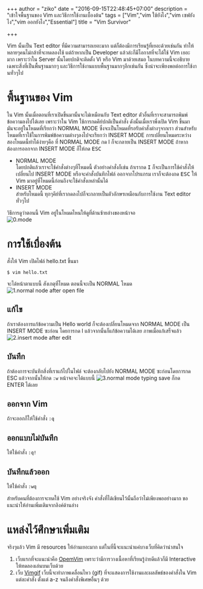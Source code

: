 +++
author = "ziko"
date = "2016-09-15T22:48:45+07:00"
description = "เข้าใจพื้นฐานของ Vim และวิธีการใช้งานเบื้องต้น"
tags = ["Vim","vim ใช้ยังไง","vim เซฟยังไง","vim ออกยังไง","Essential"]
title = "Vim Survivor"

+++

Vim นั้นเป็น Text editor ที่มีความสามารถเยอะมาก แต่ก็ต้องมีการเรียนรู้ที่เยอะด้วยเช่นกัน ทำให้หลายๆคนไม่กล้าที่จะทดลองใช้ แต่ถ้าหากเป็น Developer แล้วล่ะก็มีโอกาสที่จะได้ใช้ Vim เยอะมาก เพราะว่าใน Server นั้นโดยปกติจะติดตั้ง Vi หรือ Vim มาด้วยเสมอ
ในบทความนี้จะอธิบายเฉพาะสิ่งที่เป็นพื้นฐานมากๆ และวิธีการใช้งานแบบพื้นฐานมากๆอีกเช่นกัน ซึ่งน่าจะเพียงพอต่อการใช้งานทั่วๆไป

# พื้นฐานของ Vim
ใน Vim นั้นเมื่อตอนที่เราเปิดขึ้นมานั้นจะไม่เหมือนกับ Text editor ตัวอื่นที่เราจะสามารถพิมพ์ข้อความลงไปได้เลย เพราะว่าใน Vim ใช้การกดคีย์ปกติเป็นคำสั่ง ดังนั้นเมื่อเราพึ่งเปิด Vim ขึ้นมา มันจะอยู่ในโหมดที่เรียกว่า NORMAL MODE ซึ่งจะเป็นโหมดที่รอรับคำสั่งต่างๆจากเรา ส่วนสำหรับโหมดที่เราใช้ในการพิมพ์ข้อความต่างๆลงไปจะเรียกว่า INSERT MODE
การเปลี่ยนโหมดระหว่างสองโหมดนี้ทำได้ง่ายๆคือ ที่ NORMAL MODE กด I ก็จะกลายเป็น INSERT MODE  ถ้าหากต้องการออกจาก INSERT MODE ก็ให้กด <kbd>ESC</kbd>  

-  NORMAL MODE  
  โดยปกติแล้วเราจะใช้คำสั่งต่างๆที่โหมดนี้ ตัวอย่างคำสั่งก็เช่น ถ้าเรากด <kbd>I</kbd> ก็จะเป็นการใช้คำสั่งให้เปลี่ยนไป INSERT MODE หรือจะคำสั่งบันทึกไฟล์ ออกจากโปรแกรม เราก็จะต้องกด <kbd>ESC</kbd> ให้ Vim มาอยู่ที่โหมดนี้ก่อนถึงจะใช้คำสั่งเหล่านั้นได้  
-  INSERT MODE  
   สำหรับโหมดนี้ ทุกๆคีย์ที่เรากดลงไปก็จะกลายเป็นตัวอักษรเหมือนกับการใช้งาน Text editor ทั่วๆไป  

วิธีการดูว่าตอนนี้ Vim อยู่ในโหมดไหนให้ดูที่ด้านซ้ายล่างของหน้าจอ  
![0.mode](/img/vim/vim-0mode.png)

# การใช้เบื่องต้น
สั่งให้ Vim เปิดไฟล์ hello.txt ขึ้นมา

    $ vim hello.txt

จะได้หน้าตาแบบนี้
สังเกตุที่โหมด ตอนนี้จะเป็น NORMAL โหมด
![1.normal node after open file](/img/vim/vim-1open.png)
## แก้ไข
ถ้าเราต้องการแก้ข้อความเป็น Hello world ก็จะต้องเปลี่ยนโหมดจาก NORMAL MODE เป็น INSERT MODE ซะก่อน โดยการกด I แล้วจากนั้นก็แก้ข้อความได้เลย
ภาพเมื่อแก้เสร็จแล้ว
![2.insert mode after edit](/img/vim/vim-2edit.png)
## บันทึก
ถ้าต้องการจะบันทึกสิ่งที่เราแก้ไปในไฟล์ จะต้องกลับไปยัง NORMAL MODE ซะก่อนโดยการกด ESC แล้วจากนั้นให้กด `:w` หน้าจอจะได้แบบนี้
![3.normal mode typing save](/img/vim/vim-3save.png)
ก็กด ENTER ได้เลย
## ออกจาก Vim
ถ้าจะออกก็ให้ใช้คำสั่ง `:q`
## ออกแบบไม่บันทึก
ให้ใช้คำสั่ง `:q!`
## บันทึกแล้วออก
ให้ใช้คำสั่ง `:wq`

สำหรับคนที่ต้องการจะทดใช้ Vim อย่างจริงจัง คำสั่งที่ได้เขียนไว้นั้นถือว่าไม่เพียงพออย่างมาก ขอแนะนำให้อ่านเพิ่มเติมจากลิงค์ด้านล่าง

# แหล่งไว้ศึกษาเพิ่มเติม
จริงๆแล้ว Vim มี resources ให้อ่านเยอะมาก แต่ในที่นี้จะแนะนำแค่บางเว็บที่คิดว่าน่าสนใจ  

1.  เว็บแรกที่จะแนะนำคือ [OpemVim](http://www.openvim.com) เพราะว่ามีการวางเนื้อหาที่เรียนรู้ง่ายดีแล้วก็มี Interactive ให้ทดลองเล่นบนเว็บด้วย  
1.  เว็บ [Vimgif](https://vimgifs.com) เว็บนี้จะทำภาพเคลื่อนไหว (gif) ที่จะแสดงการใช้งานและผลลัพธ์ของคำสั่งใน Vim แต่ละคำสั่ง ตั้งแต่ a-z จนถึงคำสั่งพิเศษอื่นๆ ด้วย  


